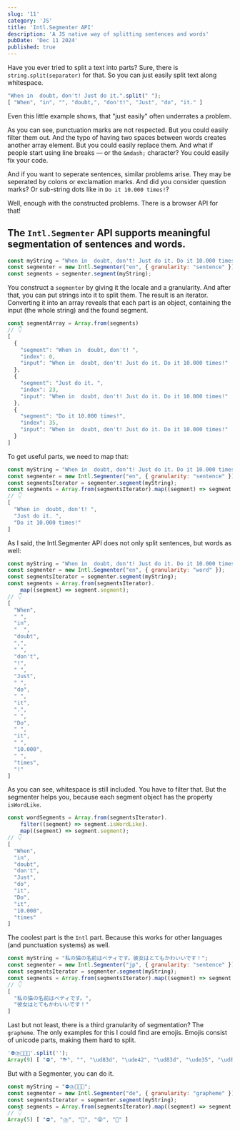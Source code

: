 ```yaml
---
slug: '11'
category: 'JS'
title: 'Intl.Segmenter API'
description: 'A JS native way of splitting sentences and words'
pubDate: 'Dec 11 2024'
published: true
---
```


Have you ever tried to split a text into parts? Sure, there is `string.split(separator)` for that. 
So you can just easily split text along whitespace.

```javascript
"When in  doubt, don't! Just do it.".split(" ");
[ "When", "in", "", "doubt,", "don't!", "Just", "do", "it." ]
```

Even this little example shows, that "just easily" often underrates a problem. 

As you can see, punctuation marks are not respected. But you could easily filter them out.
And the typo of having two spaces between words creates another array element. But you could easily replace them.
And what if people start using line breaks &mdash; or the `&mdash;` character? You could easily fix your code.

And if you want to seperate sentences, similar problems arise. They may be seperated by colons or exclamation marks. And did you consider question marks? Or sub-string dots like in `Do it 10.000 times!`?

Well, enough with the constructed problems. There is a browser API for that!

## The `Intl.Segmenter` API supports meaningful segmentation of sentences and words.

```javascript
const myString = "When in  doubt, don't! Just do it. Do it 10.000 times!";
const segmenter = new Intl.Segmenter("en", { granularity: "sentence" });
const segments = segmenter.segment(myString);
```

You construct a `segmenter` by giving it the locale and a granularity. And after that, you can put strings into it to split them. The result is an iterator. Converting it into an array reveals that each part is an object, containing the input (the whole string) and the found segment.

```javascript
const segmentArray = Array.from(segments)
// 👇
[
  {
    "segment": "When in  doubt, don't! ",
    "index": 0,
    "input": "When in  doubt, don't! Just do it. Do it 10.000 times!"
  },
  {
    "segment": "Just do it. ",
    "index": 23,
    "input": "When in  doubt, don't! Just do it. Do it 10.000 times!"
  },
  {
    "segment": "Do it 10.000 times!",
    "index": 35,
    "input": "When in  doubt, don't! Just do it. Do it 10.000 times!"
  }
]
```

To get useful parts, we need to map that: 

```javascript
const myString = "When in  doubt, don't! Just do it. Do it 10.000 times!";
const segmenter = new Intl.Segmenter("en", { granularity: "sentence" });
const segmentsIterator = segmenter.segment(myString);
const segments = Array.from(segmentsIterator).map((segment) => segment.segment);
// 👇
[
  "When in  doubt, don't! ",
  "Just do it. ",
  "Do it 10.000 times!"
]
````

As I said, the Intl.Segmenter API does not only split sentences, but words as well:

```javascript
const myString = "When in  doubt, don't! Just do it. Do it 10.000 times!";
const segmenter = new Intl.Segmenter("en", { granularity: "word" });
const segmentsIterator = segmenter.segment(myString);
const segments = Array.from(segmentsIterator).
	map((segment) => segment.segment);
// 👇
[
  "When",
  " ",
  "in",
  "  ",
  "doubt",
  ",",
  " ",
  "don't",
  "!",
  " ",
  "Just",
  " ",
  "do",
  " ",
  "it",
  ".",
  " ",
  "Do",
  " ",
  "it",
  " ",
  "10.000",
  " ",
  "times",
  "!"
]
````

As you can see, whitespace is still included. You have to filter that. But the segmenter helps you, because each segment object has the property `isWordLike`. 

```javascript
const wordSegments = Array.from(segmentsIterator).
	filter((segment) => segment.isWordLike).
	map((segment) => segment.segment);
// 👇
[
  "When",
  "in",
  "doubt",
  "don't",
  "Just",
  "do",
  "it",
  "Do",
  "it",
  "10.000",
  "times"
]
````


The coolest part is the `Intl` part. Because this works for other languages (and punctuation systems) as well.

```javascript
const myString = "私の猫の名前はベティです。彼女はとてもかわいいです！";
const segmenter = new Intl.Segmenter("jp", { granularity: "sentence" });
const segmentsIterator = segmenter.segment(myString);
const segments = Array.from(segmentsIterator).map((segment) => segment.segment);
// 👇
[
  "私の猫の名前はベティです。",
  "彼女はとてもかわいいです！"
]
```

Last but not least, there is a third granularity of segmentation? The `grapheme`. The only examples for this I could find are emojis. Emojis consist of unicode parts, making them hard to split. 

```javascript
'⛔⛈️🙂😵💫'.split('');
Array(9) [ "⛔", "⛈", "️", "\ud83d", "\ude42", "\ud83d", "\ude35", "\ud83d", "\udcab" ]
````

But with a Segmenter, you can do it.

```javascript
const myString = "⛔⛈️🙂😵💫";
const segmenter = new Intl.Segmenter("de", { granularity: "grapheme" });
const segmentsIterator = segmenter.segment(myString);
const segments = Array.from(segmentsIterator).map((segment) => segment.segment);
// 👇
Array(5) [ "⛔", "⛈️", "🙂", "😵", "💫" ]
```
